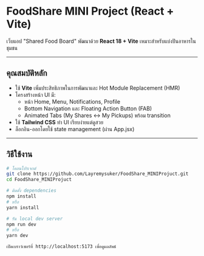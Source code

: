 # FoodShare MINI Project (React + Vite)

เว็บแอป "Shared Food Board" พัฒนาด้วย **React 18 + Vite** เหมาะสำหรับแบ่งปันอาหารในชุมชน 

---

##  คุณสมบัติหลัก

- ใช้ **Vite** เพิ่มประสิทธิภาพในการพัฒนาและ Hot Module Replacement (HMR)
- โครงสร้างหน้า UI มี:
  - หน้า Home, Menu, Notifications, Profile
  - Bottom Navigation และ Floating Action Button (FAB)
  - Animated Tabs (My Shares ↔ My Pickups) พร้อม transition
- ใช้ **Tailwind CSS** ทำ UI เรียบง่ายแต่ดูสวย
- ล็อกอิน-ออกโดยใช้ state management (ผ่าน App.jsx)

---

##  วิธีใช้งาน

```bash
# โคลนโปรเจกต์
git clone https://github.com/Layremysuker/FoodShare_MINIProjuct.git
cd FoodShare_MINIProjuct

# ติดตั้ง dependencies
npm install
# หรือ
yarn install

# รัน local dev server
npm run dev
# หรือ
yarn dev

เปิดเบราว์เซอร์ที่ http://localhost:5173 เพื่อดูผลลัพธ์